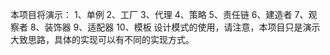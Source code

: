 本项目将演示：
1、单例
2、工厂
3、代理
4、策略
5、责任链
6、建造者
7、观察者
8、装饰器
9、适配器
10、模板
设计模式的使用，请注意，本项目只是演示大致思路，具体的实现可以有不同的实现方式。